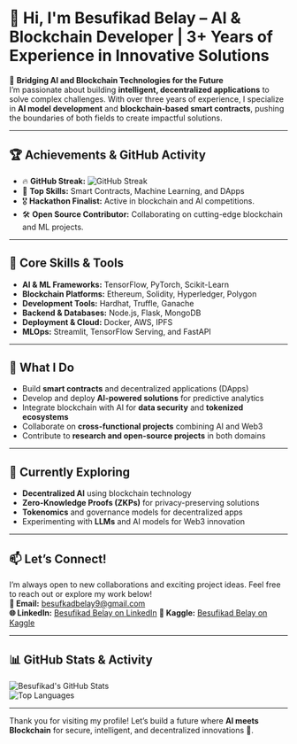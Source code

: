 # 👋 Hi, I'm Besufikad Belay – AI & Blockchain Developer | 3+ Years of Experience in Innovative Solutions  

🔗 **Bridging AI and Blockchain Technologies for the Future**  
I’m passionate about building **intelligent, decentralized applications** to solve complex challenges. With over three years of experience, I specialize in **AI model development** and **blockchain-based smart contracts**, pushing the boundaries of both fields to create impactful solutions.

---

## 🏆 **Achievements & GitHub Activity**  
- 🔥 **GitHub Streak:** ![GitHub Streak](https://github-readme-streak-stats.herokuapp.com/?user=besufkadbelay&theme=dark)  
- 🌟 **Top Skills:** Smart Contracts, Machine Learning, and DApps  
- 🎖️ **Hackathon Finalist:** Active in blockchain and AI competitions.  
- 🛠️ **Open Source Contributor:** Collaborating on cutting-edge blockchain and ML projects.

---

## 🔧 **Core Skills & Tools**  
- **AI & ML Frameworks:** TensorFlow, PyTorch, Scikit-Learn  
- **Blockchain Platforms:** Ethereum, Solidity, Hyperledger, Polygon  
- **Development Tools:** Hardhat, Truffle, Ganache  
- **Backend & Databases:** Node.js, Flask, MongoDB  
- **Deployment & Cloud:** Docker, AWS, IPFS  
- **MLOps:** Streamlit, TensorFlow Serving, and FastAPI  

---

## 🚀 **What I Do**  
- Build **smart contracts** and decentralized applications (DApps)  
- Develop and deploy **AI-powered solutions** for predictive analytics  
- Integrate blockchain with AI for **data security** and **tokenized ecosystems**  
- Collaborate on **cross-functional projects** combining AI and Web3  
- Contribute to **research and open-source projects** in both domains

---

## 🌱 **Currently Exploring**  
- **Decentralized AI** using blockchain technology  
- **Zero-Knowledge Proofs (ZKPs)** for privacy-preserving solutions  
- **Tokenomics** and governance models for decentralized apps  
- Experimenting with **LLMs** and AI models for Web3 innovation  

---

## 📫 **Let’s Connect!**  
I’m always open to new collaborations and exciting project ideas. Feel free to reach out or explore my work below!  
**🔗 Email:** [besufkadbelay9@gmail.com](mailto:besufkadbelay9@gmail.com)  
**🌐 LinkedIn:** [Besufikad Belay on LinkedIn](https://linkedin.com) 
**🔗 Kaggle:** [Besufikad Belay on Kaggle](https://kaggle.com) 

---

## 📊 **GitHub Stats & Activity**  
![Besufikad's GitHub Stats](https://github-readme-stats.vercel.app/api?username=besufkadbelay&show_icons=true&theme=radical)  
![Top Languages](https://github-readme-stats.vercel.app/api/top-langs/?username=besufkadbelay&layout=compact&theme=radical)  

---

Thank you for visiting my profile! Let’s build a future where **AI meets Blockchain** for secure, intelligent, and decentralized innovations 🚀.
